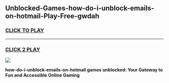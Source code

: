 
## Unblocked-Games-how-do-i-unblock-emails-on-hotmail-Play-Free-gwdah
<h3>
<a href="https://premium76.site?title=how-do-i-unblock-emails-on-hotmail&ref=18A1">CLICK TO PLAY</a></h3>
<hr>

<h3>
<a href="https://premium76.site?title=how-do-i-unblock-emails-on-hotmail&ref=18A1">CLICK 2 PLAY</a>
  
</h3>

<a href="https://premium76.site?title=how-do-i-unblock-emails-on-hotmail&ref=18A1"><img src="https://clearcache.store/games.png"></a>


**how-do-i-unblock-emails-on-hotmail games unblocked: Your Gateway to Fun and Accessible Online Gaming**
